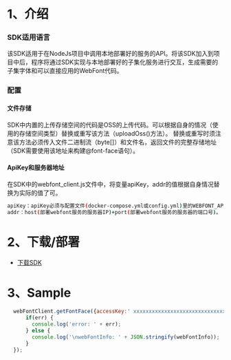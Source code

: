# 1、介绍

### SDK适用语言
该SDK适用于在NodeJs项目中调用本地部署好的服务的API。将该SDK加入到项目中后，程序将通过SDK实现与本地部署好的子集化服务进行交互，生成需要的子集字体和可以直接应用的WebFont代码。

### 配置
#### 文件存储
SDK中内置的上传存储空间的代码是OSS的上传代码。可以根据自身的情况（使用的存储空间类型）替换或重写该方法（uploadOss()方法）。
替换或重写时须注意该方法必须传入文件二进制流（byte[]）和文件名，返回文件的完整存储地址（SDK需要使用该地址来构建@font-face语句）。

#### ApiKey和服务器地址
在SDK中的webfont_client.js文件中，将变量apiKey，addr的值根据自身情况替换为实际的值了可。
``` sh
apiKey：apiKey必须与配置文件(docker-compose.yml或config.yml)里的WEBFONT_APIKEY相匹配，两者必须一致才能调用成功。
addr：host(部署webfont服务的服务器IP)+port(部署webfont服务的服务器的端口号)。
```



# 2、下载/部署

- [下载SDK](https://github.com/youziku/youziku-sdk-java/raw/master/sdk%E4%B8%8B%E8%BD%BD/youziku.java.sdk.jars.zip "java") <br />


    


# 3、Sample

``` JavaScript
  webFontClient.getFontFace({accessKey:' xxxxxxxxxxxxxxxxxxxxxxxxxxxxxx', content:'内容文字', tag:'#id1', url:''}, function(err, webFontInfo) {
	  if(err) {
		console.log('error: ' + err);
	  } else {
		console.log('\nwebFontInfo: ' + JSON.stringify(webFontInfo));
	  }
  });

```
